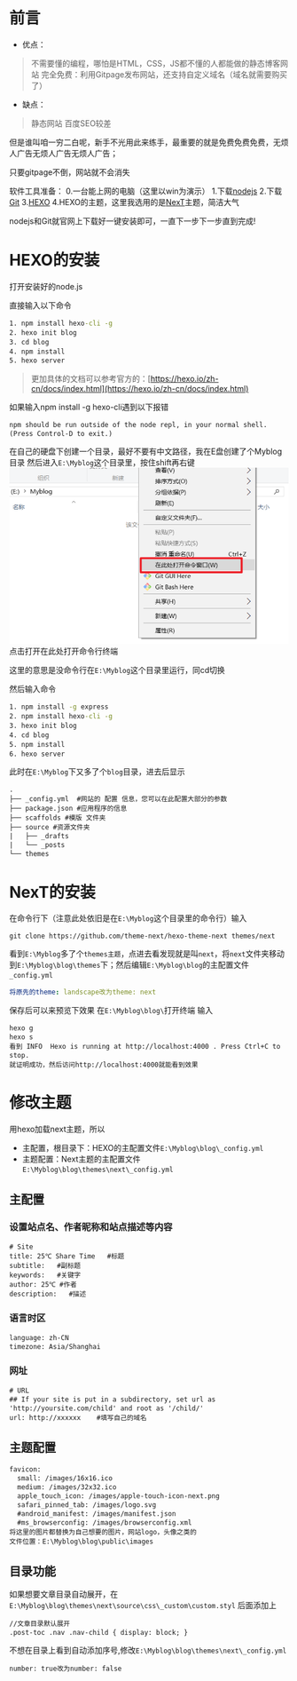 # 前言
- 优点：
> 不需要懂的编程，哪怕是HTML，CSS，JS都不懂的人都能做的静态博客网站
完全免费：利用Gitpage发布网站，还支持自定义域名（域名就需要购买了）

- 缺点：
> 静态网站
百度SEO较差

但是谁叫咱一穷二白呢，新手不光用此来练手，最重要的就是免费免费免费，无烦人广告无烦人广告无烦人广告；

只要gitpage不倒，网站就不会消失


软件工具准备：
0.一台能上网的电脑（这里以win为演示）
1.下载[nodejs](Node.js)
2.下载[Git](https://git-scm.com)
3.[HEXO](https://hexo.io)
4.HEXO的主题，这里我选用的是[NexT](http://theme-next.iissnan.com/getting-started.html)主题，简洁大气

nodejs和Git就官网上下载好一键安装即可，一直下一步下一步直到完成!

# HEXO的安装
打开安装好的node.js

直接输入以下命令
```cmd
1. npm install hexo-cli -g
2. hexo init blog
3. cd blog
4. npm install
5. hexo server
```

> 更加具体的文档可以参考官方的：[https://hexo.io/zh-cn/docs/index.html](https://hexo.io/zh-cn/docs/index.html)

如果输入npm install -g hexo-cli遇到以下报错

```npm
npm should be run outside of the node repl, in your normal shell.
(Press Control-D to exit.)
```

在自己的硬盘下创建一个目录，最好不要有中文路径，我在E盘创建了个Myblog目录
然后进入`E:\Myblog`这个目录里，按住shift再右键
![title](https://raw.githubusercontent.com/zzzhbr/notebook-image/master/notebook/2019/09/05/1567643923207-1567643923235.png)
点击打开在此处打开命令行终端

这里的意思是没命令行在`E:\Myblog`这个目录里运行，同cd切换


然后输入命令
```cmd
1. npm install -g express
2. npm install hexo-cli -g
3. hexo init blog
4. cd blog
5. npm install
6. hexo server
```
此时在`E:\Myblog`下又多了个`blog`目录，进去后显示
```
.
├── _config.yml  #网站的 配置 信息，您可以在此配置大部分的参数
├── package.json #应用程序的信息
├── scaffolds #模版 文件夹
├── source #资源文件夹
|   ├── _drafts
|   └── _posts
└── themes
```
# NexT的安装
在命令行下（注意此处依旧是在`E:\Myblog`这个目录里的命令行）输入
```
git clone https://github.com/theme-next/hexo-theme-next themes/next
```
看到`E:\Myblog`多了个`themes主题`，点进去看发现就是叫`next`，将`next`文件夹移动到`E:\Myblog\blog\themes`下；然后编辑`E:\Myblog\blog`的主配置文件`_config.yml`
```yml
将原先的theme: landscape改为theme: next
```
保存后可以来预览下效果
在`E:\Myblog\blog\`打开终端
输入
```
hexo g
hexo s
看到 INFO  Hexo is running at http://localhost:4000 . Press Ctrl+C to stop.
就证明成功，然后访问http://localhost:4000就能看到效果
```

# 修改主题
用hexo加载next主题，所以
- 主配置，根目录下：HEXO的主配置文件`E:\Myblog\blog\_config.yml`  
- 主题配置：Next主题的主配置文件`E:\Myblog\blog\themes\next\_config.yml`

## 主配置
### 设置站点名、作者昵称和站点描述等内容
```
# Site
title: 25℃ Share Time   #标题
subtitle: 	#副标题
keywords:	#关键字
author: 25℃	#作者
description:   #描述
```
### 语言时区
```
language: zh-CN
timezone: Asia/Shanghai
```
### 网址
```
# URL
## If your site is put in a subdirectory, set url as 'http://yoursite.com/child' and root as '/child/'
url: http://xxxxxx    #填写自己的域名
```

## 主题配置
```
favicon:
  small: /images/16x16.ico
  medium: /images/32x32.ico
  apple_touch_icon: /images/apple-touch-icon-next.png
  safari_pinned_tab: /images/logo.svg
  #android_manifest: /images/manifest.json
  #ms_browserconfig: /images/browserconfig.xml
将这里的图片都替换为自己想要的图片，网站logo，头像之类的
文件位置：E:\Myblog\blog\public\images
```




## 目录功能
如果想要文章目录自动展开，在`E:\Myblog\blog\themes\next\source\css\_custom\custom.styl`
后面添加上
```
//文章目录默认展开
.post-toc .nav .nav-child { display: block; }
```

不想在目录上看到自动添加序号,修改`E:\Myblog\blog\themes\next\_config.yml`
```
number: true改为number: false
```


